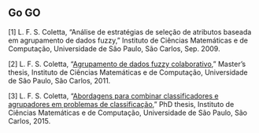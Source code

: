 ## Go GO

<span class="csl-left-margin">\[1\]
</span><span class="csl-right-inline">L. F. S. Coletta, “Análise de
estratégias de seleção de atributos baseada em agrupamento de dados
fuzzy,” Instituto de Ciências Matemáticas e de Computação, Universidade
de São Paulo, São Carlos, Sep. 2009.</span>

<span class="csl-left-margin">\[2\]
</span><span class="csl-right-inline">L. F. S. Coletta, “[Agrupamento de
dados fuzzy
colaborativo](https://doi.org/10.11606/D.55.2011.tde-07072011-150404),”
Master’s thesis, Instituto de Ciências Matemáticas e de Computação,
Universidade de São Paulo, São Carlos, 2011.</span>

<span class="csl-left-margin">\[3\]
</span><span class="csl-right-inline">L. F. S. Coletta, “[Abordagens
para combinar classificadores e agrupadores em problemas de
classificação](https://doi.org/10.11606/T.55.2016.tde-24032016-102229),”
PhD thesis, Instituto de Ciências Matemáticas e de Computação,
Universidade de São Paulo, São Carlos, 2015.</span>
